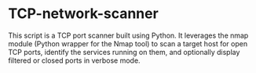 # TCP-network-scanner
This script is a TCP port scanner built using Python. It leverages the nmap module (Python wrapper for the Nmap tool) to scan a target host for open TCP ports, identify the services running on them, and optionally display filtered or closed ports in verbose mode.
